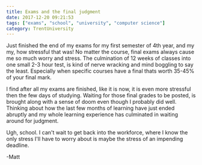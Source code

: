 ```yaml
---
title: Exams and the final judgment
date: 2017-12-20 09:21:53
tags: ["exams", "school", "university", "computer science"]
category: TrentUniversity
---
```


Just finished the end of my exams for my first semester of 4th year, and my my, how stressful that was! No matter the course, final exams always cause me so much worry and stress. The culmination of 12 weeks of classes into one small 2-3 hour test, is kind of nerve wracking and mind boggling to say the least. Especially when specific courses have a final thats worth 35-45% of your final mark.

I find after all my exams are finished, like it is now, it is even more stressful then the few days of studying. Waiting for those final grades to be posted, is brought along with a sense of doom even though I probably did well. Thinking about how the last few months of learning have just ended abruptly and my whole learning experience has culminated in waiting around for judgment.

Ugh, school. I can't wait to get back into the workforce, where I know the only stress I'll have to worry about is maybe the stress of an impending deadline.

-Matt